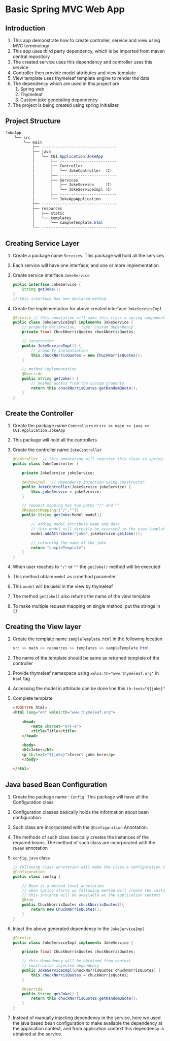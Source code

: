 # Basic Spring MVC Web App

## Introduction

1. This app demonstrate how to create controller, service and view using MVC terminology
2. This app uses third party dependency, which is be imported from maven central repository
3. The created service uses this dependency and controller uses this service
4. Controller then provide model attributes and view template
5. View template uses thymeleaf template engine to render the data 
6. The dependency which are used in this project are
   1. Spring web
   2. Thymeleaf
   3. Custom joke generating dependency
7. The project is being created using spring initializer

## Project Structure

~~~powershell
JokeApp
    └── src
        └── main
            ├── ---------------------------------
            ├── java
            │   └── CGI.Application.JokeApp
            │       ├── -------------------------
            │       ├── Controller
            │       │   └── JokeController  (C)
            │       ├── -------------------------
            │       ├── Services
            │       │   ├── JokeService     (I)
            │       │   └── JokeServiceImpl (C)
            │       ├── -------------------------
            │       └── JokeAppApplication
            ├── ---------------------------------
            ├── resources
            │   ├── static
            │   └── templates
            │       └── sampleTemplate.html
            └── ---------------------------------
~~~



## Creating Service Layer

1. Create a package name ```Services```. This package will hold all the services

2. Each service will have one interface, and one or more implementation

3. Create service interface ```JokeService```

   ~~~java
   public interface JokeService {
       String getJoke();
   }
   // this interface has one declared method
   ~~~

4. Create the implementation for above created interface ```JokeServiceImpl```

   ~~~java
   @Service	// this annotation will make this class a spring component 
   public class JokeServiceImpl implements JokeService {
       // property declaration,  type: custom dependency
       private final ChuckNorrisQuotes chuckNorrisQuotes;
   
       // constructor
       public JokeServiceImpl() {
           // property instantiation 
           this.chuckNorrisQuotes = new ChuckNorrisQuotes();
       }
   
       // method implementation
       @Override
       public String getJoke() {
           // method access from the custom property
           return this.chuckNorrisQuotes.getRandomQuote();
       }
   }
   ~~~

## Create the Controller

1. Create the package name ```Controllers``` in ```src >> main >> java >> CGI.Application.JokeApp```

2. This package will hold all the controllers

3. Create the controller name ```JokeController```

   ~~~java
   @Controller	// this annotation will register this class as spring component
   public class JokeController {
   
       private JokeService jokeService;
   
       @Autowired	// dependency injection using constructor
       public JokeController(JokeService jokeService) {
           this.jokeService = jokeService;
       }
   
       // request mapping has two paths "/" and ""
       @RequestMapping({"/",""})
       public String getJoke(Model model){
   
           // adding model attribute name and data
           // this model will directly be accessed in the view template
           model.addAttribute("joke",jokeService.getJoke());
   
           // returning the name of the joke
           return "sampleTemplate";
       }
   }
   ~~~

4. When user reaches to ```"/"``` or ```""``` the ```getJoke()``` method will be executed

5. This method obtain ```model``` as a method parameter

6. This ```model``` will be used in the view by thymeleaf

7. The method ```getJoke()``` also returns the name of the view template

8. To make multiple request mapping on single method, put the strings in ```{}```

## Creating the View layer

1. Create the template name ```sampleTemplate.html``` in the following location

   ~~~powershell
   src >> main >> resources >> templates >> sampleTemplate.html
   ~~~

2. The name of the template should be same as returned template of the controller

3. Provide thymeleaf namespace using ```xmlns:th="www.thymeleaf.org"``` in ```html``` tag

4. Accessing the model in attribute can be done line this ```th:text="${joke}"```

5. Complete template

   ~~~html
   <!DOCTYPE html>
   <html lang="en" xmlns:th="www.thymeleaf.org">
       
       <head>
           <meta charset="UTF-8">
           <title>Title</title>
       </head>
   
       <body>
       <h2>Jokes</h2>
       <p th:text="${joke}">Insert joke here</p>
       </body>
           
   </html>
   ~~~


## Java based Bean Configuration

1. Create the package name : ```Config```. This package will have all the Configuration class

2. Configuration classes basically holds the information about bean configuration

3. Such class are incorporated with the ```@Configuration``` Annotation.

4. The methods of such class basically creates the instances of the required beans. The method of such class are incorporated with the ```@Bean``` annotation

5. ```config.java``` class

   ~~~java
   // following class annotation will make the class a configuration class
   @Configuration
   public class config {
   
       // Bean is a method level annotation 
       // when spring starts up following method will create the instance 
       // this instance will be available at the application context
       @Bean
       public ChuckNorrisQuotes chuckNorrisQuotes(){
           return new ChuckNorrisQuotes();
       }
   }
   ~~~

6. Inject the above generated dependency in the ```JokeServiceImpl```

   ~~~java
   @Service
   public class JokeServiceImpl implements JokeService {
   
       private final ChuckNorrisQuotes chuckNorrisQuotes;
   
       // this dependency will be obtained from context
       // constructor injected dependency
       public JokeServiceImpl(ChuckNorrisQuotes chuckNorrisQuotes) {
           this.chuckNorrisQuotes = chuckNorrisQuotes;
       }
   
       @Override
       public String getJoke() {
           return this.chuckNorrisQuotes.getRandomQuote();
       }
   }
   ~~~

7. Instead of manually injecting dependency in the service, here we used the java based bean configuration to make available the dependency at the application context, and from application context this dependency is obtained at the service.

   



